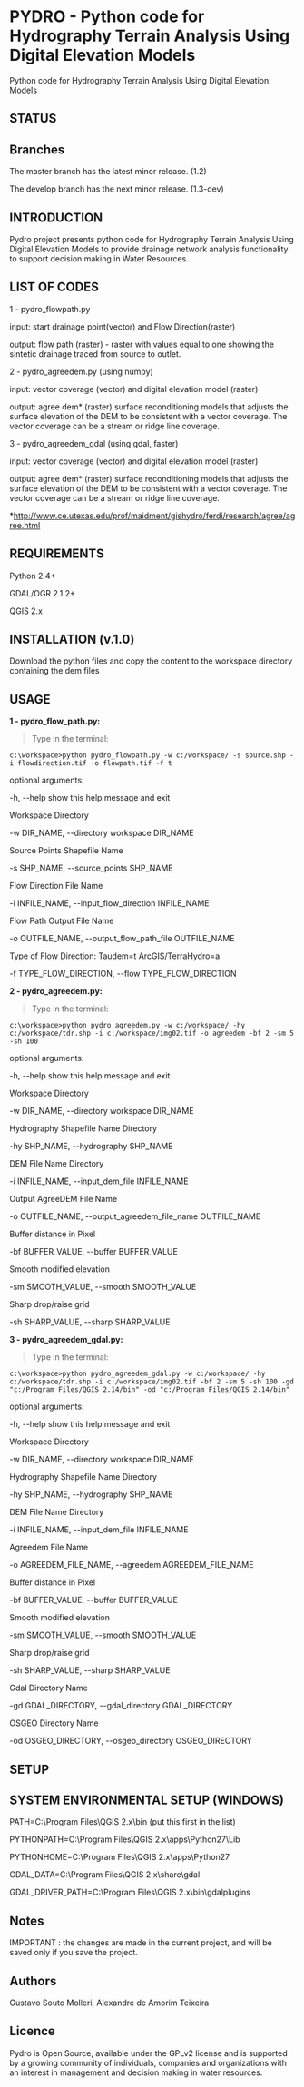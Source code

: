 # PYDRO - Python code for Hydrography Terrain Analysis Using Digital Elevation Models
Python code for Hydrography Terrain Analysis Using Digital Elevation Models

## STATUS

## Branches

The master branch has the latest minor release. (1.2)

The develop branch has the next minor release. (1.3-dev)

## INTRODUCTION

Pydro project presents python code for Hydrography Terrain Analysis Using Digital Elevation Models to provide drainage network analysis functionality to support decision making in Water Resources.

## LIST OF CODES

1 - pydro_flowpath.py

input: start drainage point(vector) and Flow Direction(raster)

output: flow path (raster)  - raster with values equal to one showing the sintetic drainage traced from source to outlet.

2 - pydro_agreedem.py (using numpy)

input: vector coverage (vector) and digital elevation model (raster)

output: agree dem* (raster) surface reconditioning models that adjusts the surface elevation of the DEM to be consistent with a vector coverage. The vector coverage can be a stream or ridge line coverage. 

3 - pydro_agreedem_gdal (using gdal, faster)

input: vector coverage (vector) and digital elevation model (raster)

output: agree dem* (raster) surface reconditioning models that adjusts the surface elevation of the DEM to be consistent with a vector coverage. The vector coverage can be a stream or ridge line coverage.

*http://www.ce.utexas.edu/prof/maidment/gishydro/ferdi/research/agree/agree.html

## REQUIREMENTS

Python 2.4+

GDAL/OGR 2.1.2+

QGIS 2.x

## INSTALLATION (v.1.0)

Download the python files and copy the content to the workspace directory containing the dem files

## USAGE

**1 - pydro_flow_path.py:**

>Type in the terminal:

    c:\workspace>python pydro_flowpath.py -w c:/workspace/ -s source.shp -i flowdirection.tif -o flowpath.tif -f t

optional arguments:

  -h, --help            show this help message and exit

  Workspace Directory
  
  -w DIR_NAME, --directory workspace DIR_NAME
  
  Source Points Shapefile Name
                        
  -s SHP_NAME, --source_points SHP_NAME
  
  Flow Direction File Name
                          
  -i INFILE_NAME, --input_flow_direction INFILE_NAME
  
  Flow Path Output File Name
                        
  -o OUTFILE_NAME, --output_flow_path_file OUTFILE_NAME
  
  Type of Flow Direction: Taudem=t ArcGIS/TerraHydro=a
                        
  -f TYPE_FLOW_DIRECTION, --flow TYPE_FLOW_DIRECTION
  

**2 - pydro_agreedem.py:**

>Type in the terminal:

    c:\workspace>python pydro_agreedem.py -w c:/workspace/ -hy c:/workspace/tdr.shp -i c:/workspace/img02.tif -o agreedem -bf 2 -sm 5 -sh 100

optional arguments:

  -h, --help            show this help message and exit
  
  Workspace Directory
  
  -w DIR_NAME, --directory workspace DIR_NAME
  
  Hydrography Shapefile Name Directory
                        
  -hy SHP_NAME, --hydrography SHP_NAME
  
  DEM File Name Directory
                         
  -i INFILE_NAME, --input_dem_file INFILE_NAME
  
  Output AgreeDEM File Name
                         
  -o OUTFILE_NAME, --output_agreedem_file_name OUTFILE_NAME
  
  Buffer distance in Pixel
                          
  -bf BUFFER_VALUE, --buffer BUFFER_VALUE
  
  Smooth modified elevation
                       
  -sm SMOOTH_VALUE, --smooth SMOOTH_VALUE
  
  Sharp drop/raise grid
                       
  -sh SHARP_VALUE, --sharp SHARP_VALUE
                        
                        
**3 - pydro_agreedem_gdal.py:**

>Type in the terminal:

    c:\workspace>python pydro_agreedem_gdal.py -w c:/workspace/ -hy c:/workspace/tdr.shp -i c:/workspace/img02.tif -bf 2 -sm 5 -sh 100 -gd "c:/Program Files/QGIS 2.14/bin" -od "c:/Program Files/QGIS 2.14/bin"

optional arguments:

  -h, --help            show this help message and exit
  
  Workspace Directory
  
  -w DIR_NAME, --directory workspace DIR_NAME
  
  Hydrography Shapefile Name Directory
                          
  -hy SHP_NAME, --hydrography SHP_NAME
  
  DEM File Name Directory
 
  -i INFILE_NAME, --input_dem_file INFILE_NAME
  
  Agreedem File Name
  
  -o AGREEDEM_FILE_NAME, --agreedem AGREEDEM_FILE_NAME
                        
  Buffer distance in Pixel
 
  -bf BUFFER_VALUE, --buffer BUFFER_VALUE
  
  Smooth modified elevation
 
  -sm SMOOTH_VALUE, --smooth SMOOTH_VALUE
  
  Sharp drop/raise grid
  
  -sh SHARP_VALUE, --sharp SHARP_VALUE
  
  Gdal Directory Name
    
  -gd GDAL_DIRECTORY, --gdal_directory GDAL_DIRECTORY
  
  OSGEO Directory Name
   
  -od OSGEO_DIRECTORY, --osgeo_directory OSGEO_DIRECTORY
 

## SETUP

## SYSTEM ENVIRONMENTAL SETUP (WINDOWS)

PATH=C:\Program Files\QGIS 2.x\bin (put this first in the list)

PYTHONPATH=C:\Program Files\QGIS 2.x\apps\Python27\Lib

PYTHONHOME=C:\Program Files\QGIS 2.x\apps\Python27

GDAL_DATA=C:\Program Files\QGIS 2.x\share\gdal

GDAL_DRIVER_PATH=C:\Program Files\QGIS 2.x\bin\gdalplugins  

## Notes

IMPORTANT : the changes are made in the current project, and will be saved only if you save the project.

## Authors

Gustavo Souto Molleri, Alexandre de Amorim Teixeira

## Licence

Pydro is Open Source, available under the GPLv2 license and is supported by a growing community of individuals, companies and organizations with an interest in management and decision making in water resources.

